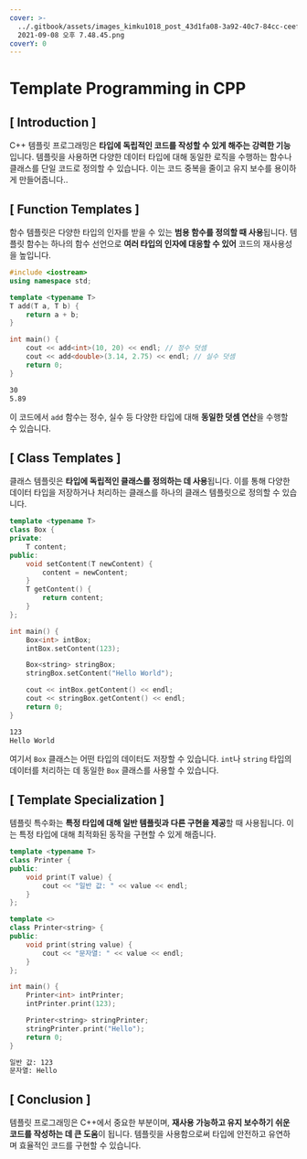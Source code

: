 ```yaml
---
cover: >-
  ../.gitbook/assets/images_kimku1018_post_43d1fa08-3a92-40c7-84cc-ceefbe3be879_스크린샷
  2021-09-08 오후 7.48.45.png
coverY: 0
---
```


# Template Programming in CPP

## \[ Introduction ]

C++ 템플릿 프로그래밍은 **타입에 독립적인 코드를 작성할 수 있게 해주는 강력한 기능**입니다. 템플릿을 사용하면 다양한 데이터 타입에 대해 동일한 로직을 수행하는 함수나 클래스를 단일 코드로 정의할 수 있습니다. 이는 코드 중복을 줄이고 유지 보수를 용이하게 만들어줍니다..

## \[ Function Templates ]

함수 템플릿은 다양한 타입의 인자를 받을 수 있는 **범용 함수를 정의할 때 사용**됩니다. 템플릿 함수는 하나의 함수 선언으로 **여러 타입의 인자에 대응할 수 있어** 코드의 재사용성을 높입니다.

```cpp
#include <iostream>
using namespace std;

template <typename T>
T add(T a, T b) {
    return a + b;
}

int main() {
    cout << add<int>(10, 20) << endl; // 정수 덧셈
    cout << add<double>(3.14, 2.75) << endl; // 실수 덧셈
    return 0;
}
```

```bash
30
5.89
```

이 코드에서 `add` 함수는 정수, 실수 등 다양한 타입에 대해 **동일한 덧셈 연산**을 수행할 수 있습니다.

## \[ Class Templates ]

클래스 템플릿은 **타입에 독립적인 클래스를 정의하는 데 사용**됩니다. 이를 통해 다양한 데이터 타입을 저장하거나 처리하는 클래스를 하나의 클래스 템플릿으로 정의할 수 있습니다.

```cpp
template <typename T>
class Box {
private:
    T content;
public:
    void setContent(T newContent) {
        content = newContent;
    }
    T getContent() {
        return content;
    }
};

int main() {
    Box<int> intBox;
    intBox.setContent(123);

    Box<string> stringBox;
    stringBox.setContent("Hello World");

    cout << intBox.getContent() << endl;
    cout << stringBox.getContent() << endl;
    return 0;
}
```

```bash
123
Hello World
```

여기서 `Box` 클래스는 어떤 타입의 데이터도 저장할 수 있습니다. `int`나 `string` 타입의 데이터를 처리하는 데 동일한 `Box` 클래스를 사용할 수 있습니다.

## \[ Template Specialization ]

템플릿 특수화는 **특정 타입에 대해 일반 템플릿과 다른 구현을 제공**할 때 사용됩니다. 이는 특정 타입에 대해 최적화된 동작을 구현할 수 있게 해줍니다.

```cpp
template <typename T>
class Printer {
public:
    void print(T value) {
        cout << "일반 값: " << value << endl;
    }
};

template <>
class Printer<string> {
public:
    void print(string value) {
        cout << "문자열: " << value << endl;
    }
};

int main() {
    Printer<int> intPrinter;
    intPrinter.print(123);

    Printer<string> stringPrinter;
    stringPrinter.print("Hello");
    return 0;
}

```

```bash
일반 값: 123
문자열: Hello
```

## \[ Conclusion ]

템플릿 프로그래밍은 C++에서 중요한 부분이며, **재사용 가능하고 유지 보수하기 쉬운 코드를 작성하는 데 큰 도움**이 됩니다. 템플릿을 사용함으로써 타입에 안전하고 유연하며 효율적인 코드를 구현할 수 있습니다.
